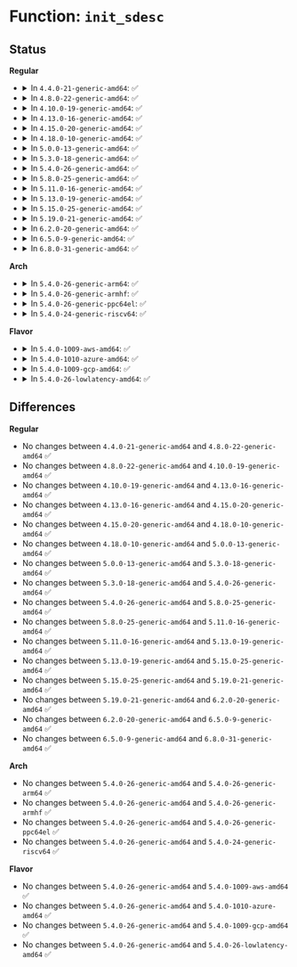 # Function: <code>init_sdesc</code>

## Status
<b>Regular</b>
<ul>
<li>
<details>
<summary>In <code>4.4.0-21-generic-amd64</code>: ✅</summary>

```c
struct sdesc * init_sdesc(struct crypto_shash * alg)
```

```json
{
  "name": "init_sdesc",
  "collision_type": "Unique Static",
  "inline_type": "No",
  "funcs": [
    {
      "addr": 18446744071582214144,
      "name": "init_sdesc",
      "external": false,
      "loc": "security/keys/trusted.c:46",
      "file": "security/keys/trusted.c",
      "inline": "seen, unknown",
      "caller_inline": [],
      "caller_func": [
        "security/keys/trusted.c:key_seal"
      ]
    }
  ],
  "symbols": [
    {
      "addr": 18446744071582214144,
      "name": "init_sdesc",
      "section": ".text",
      "bind": "STB_LOCAL",
      "size": 62
    }
  ]
}
```
</details>
</li>
<li>
<details>
<summary>In <code>4.8.0-22-generic-amd64</code>: ✅</summary>

```c
struct sdesc * init_sdesc(struct crypto_shash * alg)
```

```json
{
  "name": "init_sdesc",
  "collision_type": "Unique Static",
  "inline_type": "No",
  "funcs": [
    {
      "addr": 18446744071582432704,
      "name": "init_sdesc",
      "external": false,
      "loc": "security/keys/trusted.c:46",
      "file": "security/keys/trusted.c",
      "inline": "seen, unknown",
      "caller_inline": [],
      "caller_func": [
        "security/keys/trusted.c:key_seal"
      ]
    }
  ],
  "symbols": [
    {
      "addr": 18446744071582432704,
      "name": "init_sdesc",
      "section": ".text",
      "bind": "STB_LOCAL",
      "size": 62
    }
  ]
}
```
</details>
</li>
<li>
<details>
<summary>In <code>4.10.0-19-generic-amd64</code>: ✅</summary>

```c
struct sdesc * init_sdesc(struct crypto_shash * alg)
```

```json
{
  "name": "init_sdesc",
  "collision_type": "Unique Static",
  "inline_type": "No",
  "funcs": [
    {
      "addr": 18446744071582524896,
      "name": "init_sdesc",
      "external": false,
      "loc": "security/keys/trusted.c:46",
      "file": "security/keys/trusted.c",
      "inline": "seen, unknown",
      "caller_inline": [],
      "caller_func": [
        "security/keys/trusted.c:key_seal"
      ]
    }
  ],
  "symbols": [
    {
      "addr": 18446744071582524896,
      "name": "init_sdesc",
      "section": ".text",
      "bind": "STB_LOCAL",
      "size": 62
    }
  ]
}
```
</details>
</li>
<li>
<details>
<summary>In <code>4.13.0-16-generic-amd64</code>: ✅</summary>

```c
struct sdesc * init_sdesc(struct crypto_shash * alg)
```

```json
{
  "name": "init_sdesc",
  "collision_type": "Unique Static",
  "inline_type": "No",
  "funcs": [
    {
      "addr": 18446744071582608592,
      "name": "init_sdesc",
      "external": false,
      "loc": "security/keys/trusted.c:46",
      "file": "security/keys/trusted.c",
      "inline": "seen, unknown",
      "caller_inline": [],
      "caller_func": [
        "security/keys/trusted.c:key_seal"
      ]
    }
  ],
  "symbols": [
    {
      "addr": 18446744071582608592,
      "name": "init_sdesc",
      "section": ".text",
      "bind": "STB_LOCAL",
      "size": 59
    }
  ]
}
```
</details>
</li>
<li>
<details>
<summary>In <code>4.15.0-20-generic-amd64</code>: ✅</summary>

```c
struct sdesc * init_sdesc(struct crypto_shash * alg)
```

```json
{
  "name": "init_sdesc",
  "collision_type": "Unique Static",
  "inline_type": "No",
  "funcs": [
    {
      "addr": 18446744071582762160,
      "name": "init_sdesc",
      "external": false,
      "loc": "security/keys/trusted.c:46",
      "file": "security/keys/trusted.c",
      "inline": "seen, unknown",
      "caller_inline": [],
      "caller_func": [
        "security/keys/trusted.c:key_seal"
      ]
    }
  ],
  "symbols": [
    {
      "addr": 18446744071582762160,
      "name": "init_sdesc",
      "section": ".text",
      "bind": "STB_LOCAL",
      "size": 59
    }
  ]
}
```
</details>
</li>
<li>
<details>
<summary>In <code>4.18.0-10-generic-amd64</code>: ✅</summary>

```c
struct sdesc * init_sdesc(struct crypto_shash * alg)
```

```json
{
  "name": "init_sdesc",
  "collision_type": "Unique Static",
  "inline_type": "No",
  "funcs": [
    {
      "addr": 18446744071582962560,
      "name": "init_sdesc",
      "external": false,
      "loc": "security/keys/trusted.c:46",
      "file": "security/keys/trusted.c",
      "inline": "seen, unknown",
      "caller_inline": [],
      "caller_func": [
        "security/keys/trusted.c:key_seal"
      ]
    }
  ],
  "symbols": [
    {
      "addr": 18446744071582962560,
      "name": "init_sdesc",
      "section": ".text",
      "bind": "STB_LOCAL",
      "size": 59
    }
  ]
}
```
</details>
</li>
<li>
<details>
<summary>In <code>5.0.0-13-generic-amd64</code>: ✅</summary>

```c
struct sdesc * init_sdesc(struct crypto_shash * alg)
```

```json
{
  "name": "init_sdesc",
  "collision_type": "Unique Static",
  "inline_type": "No",
  "funcs": [
    {
      "addr": 18446744071583073632,
      "name": "init_sdesc",
      "external": false,
      "loc": "security/keys/trusted.c:46",
      "file": "security/keys/trusted.c",
      "inline": "seen, unknown",
      "caller_inline": [],
      "caller_func": [
        "security/keys/trusted.c:key_seal",
        "security/keys/trusted.c:TSS_checkhmac1",
        "security/keys/trusted.c:TSS_authhmac",
        "security/keys/trusted.c:TSS_rawhmac"
      ]
    }
  ],
  "symbols": [
    {
      "addr": 18446744071583073632,
      "name": "init_sdesc",
      "section": ".text",
      "bind": "STB_LOCAL",
      "size": 59
    }
  ]
}
```
</details>
</li>
<li>
<details>
<summary>In <code>5.3.0-18-generic-amd64</code>: ✅</summary>

```c
struct sdesc * init_sdesc(struct crypto_shash * alg)
```

```json
{
  "name": "init_sdesc",
  "collision_type": "Unique Static",
  "inline_type": "No",
  "funcs": [
    {
      "addr": 18446744071583259920,
      "name": "init_sdesc",
      "external": false,
      "loc": "security/keys/trusted.c:45",
      "file": "security/keys/trusted.c",
      "inline": "seen, unknown",
      "caller_inline": [],
      "caller_func": [
        "security/keys/trusted.c:tpm_seal",
        "security/keys/trusted.c:TSS_checkhmac1",
        "security/keys/trusted.c:TSS_authhmac",
        "security/keys/trusted.c:TSS_rawhmac"
      ]
    }
  ],
  "symbols": [
    {
      "addr": 18446744071583259920,
      "name": "init_sdesc",
      "section": ".text",
      "bind": "STB_LOCAL",
      "size": 51
    }
  ]
}
```
</details>
</li>
<li>
<details>
<summary>In <code>5.4.0-26-generic-amd64</code>: ✅</summary>

```c
struct sdesc * init_sdesc(struct crypto_shash * alg)
```

```json
{
  "name": "init_sdesc",
  "collision_type": "Unique Static",
  "inline_type": "No",
  "funcs": [
    {
      "addr": 18446744071583365808,
      "name": "init_sdesc",
      "external": false,
      "loc": "security/keys/trusted.c:45",
      "file": "security/keys/trusted.c",
      "inline": "seen, unknown",
      "caller_inline": [],
      "caller_func": [
        "security/keys/trusted.c:tpm_seal",
        "security/keys/trusted.c:TSS_checkhmac1",
        "security/keys/trusted.c:TSS_authhmac",
        "security/keys/trusted.c:TSS_rawhmac"
      ]
    }
  ],
  "symbols": [
    {
      "addr": 18446744071583365808,
      "name": "init_sdesc",
      "section": ".text",
      "bind": "STB_LOCAL",
      "size": 51
    }
  ]
}
```
</details>
</li>
<li>
<details>
<summary>In <code>5.8.0-25-generic-amd64</code>: ✅</summary>

```c
struct sdesc * init_sdesc(struct crypto_shash * alg)
```

```json
{
  "name": "init_sdesc",
  "collision_type": "Unique Static",
  "inline_type": "No",
  "funcs": [
    {
      "addr": 18446744071583698256,
      "name": "init_sdesc",
      "external": false,
      "loc": "security/keys/trusted-keys/trusted_tpm1.c:45",
      "file": "security/keys/trusted-keys/trusted_tpm1.c",
      "inline": "seen, unknown",
      "caller_inline": [],
      "caller_func": [
        "security/keys/trusted-keys/trusted_tpm1.c:tpm_seal",
        "security/keys/trusted-keys/trusted_tpm1.c:TSS_checkhmac1",
        "security/keys/trusted-keys/trusted_tpm1.c:TSS_authhmac",
        "security/keys/trusted-keys/trusted_tpm1.c:TSS_rawhmac"
      ]
    }
  ],
  "symbols": [
    {
      "addr": 18446744071583698256,
      "name": "init_sdesc",
      "section": ".text",
      "bind": "STB_LOCAL",
      "size": 54
    }
  ]
}
```
</details>
</li>
<li>
<details>
<summary>In <code>5.11.0-16-generic-amd64</code>: ✅</summary>

```c
struct sdesc * init_sdesc(struct crypto_shash * alg)
```

```json
{
  "name": "init_sdesc",
  "collision_type": "Unique Static",
  "inline_type": "No",
  "funcs": [
    {
      "addr": 18446744071583819520,
      "name": "init_sdesc",
      "external": false,
      "loc": "security/keys/trusted-keys/trusted_tpm1.c:45",
      "file": "security/keys/trusted-keys/trusted_tpm1.c",
      "inline": "seen, unknown",
      "caller_inline": [],
      "caller_func": [
        "security/keys/trusted-keys/trusted_tpm1.c:tpm_seal",
        "security/keys/trusted-keys/trusted_tpm1.c:TSS_checkhmac1",
        "security/keys/trusted-keys/trusted_tpm1.c:TSS_authhmac",
        "security/keys/trusted-keys/trusted_tpm1.c:TSS_rawhmac"
      ]
    }
  ],
  "symbols": [
    {
      "addr": 18446744071583819520,
      "name": "init_sdesc",
      "section": ".text",
      "bind": "STB_LOCAL",
      "size": 54
    }
  ]
}
```
</details>
</li>
<li>
<details>
<summary>In <code>5.13.0-19-generic-amd64</code>: ✅</summary>

```c
struct sdesc * init_sdesc(struct crypto_shash * alg)
```

```json
{
  "name": "init_sdesc",
  "collision_type": "Unique Static",
  "inline_type": "No",
  "funcs": [
    {
      "addr": 18446744071583844800,
      "name": "init_sdesc",
      "external": false,
      "loc": "security/keys/trusted-keys/trusted_tpm1.c:38",
      "file": "security/keys/trusted-keys/trusted_tpm1.c",
      "inline": "seen, unknown",
      "caller_inline": [],
      "caller_func": [
        "security/keys/trusted-keys/trusted_tpm1.c:tpm_seal",
        "security/keys/trusted-keys/trusted_tpm1.c:TSS_checkhmac1",
        "security/keys/trusted-keys/trusted_tpm1.c:TSS_authhmac",
        "security/keys/trusted-keys/trusted_tpm1.c:TSS_rawhmac"
      ]
    }
  ],
  "symbols": [
    {
      "addr": 18446744071583844800,
      "name": "init_sdesc",
      "section": ".text",
      "bind": "STB_LOCAL",
      "size": 54
    }
  ]
}
```
</details>
</li>
<li>
<details>
<summary>In <code>5.15.0-25-generic-amd64</code>: ✅</summary>

```c
struct sdesc * init_sdesc(struct crypto_shash * alg)
```

```json
{
  "name": "init_sdesc",
  "collision_type": "Unique Static",
  "inline_type": "No",
  "funcs": [
    {
      "addr": 18446744071584207776,
      "name": "init_sdesc",
      "external": false,
      "loc": "security/keys/trusted-keys/trusted_tpm1.c:38",
      "file": "security/keys/trusted-keys/trusted_tpm1.c",
      "inline": "seen, unknown",
      "caller_inline": [],
      "caller_func": [
        "security/keys/trusted-keys/trusted_tpm1.c:tpm_seal",
        "security/keys/trusted-keys/trusted_tpm1.c:TSS_checkhmac1",
        "security/keys/trusted-keys/trusted_tpm1.c:TSS_authhmac",
        "security/keys/trusted-keys/trusted_tpm1.c:TSS_rawhmac"
      ]
    }
  ],
  "symbols": [
    {
      "addr": 18446744071584207776,
      "name": "init_sdesc",
      "section": ".text",
      "bind": "STB_LOCAL",
      "size": 54
    }
  ]
}
```
</details>
</li>
<li>
<details>
<summary>In <code>5.19.0-21-generic-amd64</code>: ✅</summary>

```c
struct sdesc * init_sdesc(struct crypto_shash * alg)
```

```json
{
  "name": "init_sdesc",
  "collision_type": "Unique Static",
  "inline_type": "No",
  "funcs": [
    {
      "addr": 18446744071584810768,
      "name": "init_sdesc",
      "external": false,
      "loc": "security/keys/trusted-keys/trusted_tpm1.c:38",
      "file": "security/keys/trusted-keys/trusted_tpm1.c",
      "inline": "seen, unknown",
      "caller_inline": [],
      "caller_func": [
        "security/keys/trusted-keys/trusted_tpm1.c:tpm_seal",
        "security/keys/trusted-keys/trusted_tpm1.c:TSS_checkhmac1",
        "security/keys/trusted-keys/trusted_tpm1.c:TSS_authhmac",
        "security/keys/trusted-keys/trusted_tpm1.c:TSS_rawhmac"
      ]
    }
  ],
  "symbols": [
    {
      "addr": 18446744071584810768,
      "name": "init_sdesc",
      "section": ".text",
      "bind": "STB_LOCAL",
      "size": 62
    }
  ]
}
```
</details>
</li>
<li>
<details>
<summary>In <code>6.2.0-20-generic-amd64</code>: ✅</summary>

```c
struct sdesc * init_sdesc(struct crypto_shash * alg)
```

```json
{
  "name": "init_sdesc",
  "collision_type": "Unique Static",
  "inline_type": "No",
  "funcs": [
    {
      "addr": 18446744071585509632,
      "name": "init_sdesc",
      "external": false,
      "loc": "security/keys/trusted-keys/trusted_tpm1.c:38",
      "file": "security/keys/trusted-keys/trusted_tpm1.c",
      "inline": "seen, unknown",
      "caller_inline": [],
      "caller_func": [
        "security/keys/trusted-keys/trusted_tpm1.c:tpm_seal",
        "security/keys/trusted-keys/trusted_tpm1.c:TSS_checkhmac1",
        "security/keys/trusted-keys/trusted_tpm1.c:TSS_authhmac",
        "security/keys/trusted-keys/trusted_tpm1.c:TSS_rawhmac"
      ]
    }
  ],
  "symbols": [
    {
      "addr": 18446744071585509632,
      "name": "init_sdesc",
      "section": ".text",
      "bind": "STB_LOCAL",
      "size": 62
    }
  ]
}
```
</details>
</li>
<li>
<details>
<summary>In <code>6.5.0-9-generic-amd64</code>: ✅</summary>

```c
struct sdesc * init_sdesc(struct crypto_shash * alg)
```

```json
{
  "name": "init_sdesc",
  "collision_type": "Unique Static",
  "inline_type": "No",
  "funcs": [
    {
      "addr": 18446744071585741296,
      "name": "init_sdesc",
      "external": false,
      "loc": "security/keys/trusted-keys/trusted_tpm1.c:38",
      "file": "security/keys/trusted-keys/trusted_tpm1.c",
      "inline": "seen, unknown",
      "caller_inline": [],
      "caller_func": [
        "security/keys/trusted-keys/trusted_tpm1.c:tpm_seal",
        "security/keys/trusted-keys/trusted_tpm1.c:TSS_checkhmac1",
        "security/keys/trusted-keys/trusted_tpm1.c:TSS_authhmac",
        "security/keys/trusted-keys/trusted_tpm1.c:TSS_rawhmac"
      ]
    }
  ],
  "symbols": [
    {
      "addr": 18446744071585741296,
      "name": "init_sdesc",
      "section": ".text",
      "bind": "STB_LOCAL",
      "size": 62
    }
  ]
}
```
</details>
</li>
<li>
<details>
<summary>In <code>6.8.0-31-generic-amd64</code>: ✅</summary>

```c
struct sdesc * init_sdesc(struct crypto_shash * alg)
```

```json
{
  "name": "init_sdesc",
  "collision_type": "Unique Static",
  "inline_type": "No",
  "funcs": [
    {
      "addr": 18446744071585988592,
      "name": "init_sdesc",
      "external": false,
      "loc": "security/keys/trusted-keys/trusted_tpm1.c:38",
      "file": "security/keys/trusted-keys/trusted_tpm1.c",
      "inline": "seen, unknown",
      "caller_inline": [],
      "caller_func": [
        "security/keys/trusted-keys/trusted_tpm1.c:tpm_seal",
        "security/keys/trusted-keys/trusted_tpm1.c:TSS_checkhmac1",
        "security/keys/trusted-keys/trusted_tpm1.c:TSS_authhmac",
        "security/keys/trusted-keys/trusted_tpm1.c:TSS_rawhmac"
      ]
    }
  ],
  "symbols": [
    {
      "addr": 18446744071585988592,
      "name": "init_sdesc",
      "section": ".text",
      "bind": "STB_LOCAL",
      "size": 62
    }
  ]
}
```
</details>
</li>
</ul>
<b>Arch</b>
<ul>
<li>
<details>
<summary>In <code>5.4.0-26-generic-arm64</code>: ✅</summary>

```c
struct sdesc * init_sdesc(struct crypto_shash * alg)
```

```json
{
  "name": "init_sdesc",
  "collision_type": "Unique Static",
  "inline_type": "No",
  "funcs": [
    {
      "addr": 18446603336495113280,
      "name": "init_sdesc",
      "external": false,
      "loc": "security/keys/trusted.c:45",
      "file": "security/keys/trusted.c",
      "inline": "seen, unknown",
      "caller_inline": [],
      "caller_func": [
        "security/keys/trusted.c:tpm_seal",
        "security/keys/trusted.c:TSS_checkhmac1",
        "security/keys/trusted.c:TSS_authhmac",
        "security/keys/trusted.c:TSS_rawhmac"
      ]
    }
  ],
  "symbols": [
    {
      "addr": 18446603336495113280,
      "name": "init_sdesc",
      "section": ".text",
      "bind": "STB_LOCAL",
      "size": 72
    }
  ]
}
```
</details>
</li>
<li>
<details>
<summary>In <code>5.4.0-26-generic-armhf</code>: ✅</summary>

```c
struct sdesc * init_sdesc(struct crypto_shash * alg)
```

```json
{
  "name": "init_sdesc",
  "collision_type": "Unique Static",
  "inline_type": "No",
  "funcs": [
    {
      "addr": 3228503408,
      "name": "init_sdesc",
      "external": false,
      "loc": "security/keys/trusted.c:45",
      "file": "security/keys/trusted.c",
      "inline": "seen, unknown",
      "caller_inline": [],
      "caller_func": [
        "security/keys/trusted.c:tpm_seal",
        "security/keys/trusted.c:TSS_checkhmac1",
        "security/keys/trusted.c:TSS_authhmac",
        "security/keys/trusted.c:TSS_rawhmac"
      ]
    }
  ],
  "symbols": [
    {
      "addr": 3228503408,
      "name": "init_sdesc",
      "section": ".text",
      "bind": "STB_LOCAL",
      "size": 56
    }
  ]
}
```
</details>
</li>
<li>
<details>
<summary>In <code>5.4.0-26-generic-ppc64el</code>: ✅</summary>

```c
struct sdesc * init_sdesc(struct crypto_shash * alg)
```

```json
{
  "name": "init_sdesc",
  "collision_type": "Unique Static",
  "inline_type": "No",
  "funcs": [
    {
      "addr": 13835058055289019552,
      "name": "init_sdesc",
      "external": false,
      "loc": "security/keys/trusted.c:45",
      "file": "security/keys/trusted.c",
      "inline": "seen, unknown",
      "caller_inline": [],
      "caller_func": [
        "security/keys/trusted.c:tpm_seal",
        "security/keys/trusted.c:TSS_checkhmac1",
        "security/keys/trusted.c:TSS_authhmac",
        "security/keys/trusted.c:TSS_rawhmac"
      ]
    }
  ],
  "symbols": [
    {
      "addr": 13835058055289019552,
      "name": "init_sdesc",
      "section": ".text",
      "bind": "STB_LOCAL",
      "size": 100
    }
  ]
}
```
</details>
</li>
<li>
<details>
<summary>In <code>5.4.0-24-generic-riscv64</code>: ✅</summary>

```c
struct sdesc * init_sdesc(struct crypto_shash * alg)
```

```json
{
  "name": "init_sdesc",
  "collision_type": "Unique Static",
  "inline_type": "No",
  "funcs": [
    {
      "addr": 18446743936274368112,
      "name": "init_sdesc",
      "external": false,
      "loc": "security/keys/trusted.c:45",
      "file": "security/keys/trusted.c",
      "inline": "seen, unknown",
      "caller_inline": [],
      "caller_func": [
        "security/keys/trusted.c:tpm_seal",
        "security/keys/trusted.c:TSS_checkhmac1",
        "security/keys/trusted.c:TSS_authhmac",
        "security/keys/trusted.c:TSS_rawhmac"
      ]
    }
  ],
  "symbols": [
    {
      "addr": 18446743936274368112,
      "name": "init_sdesc",
      "section": ".text",
      "bind": "STB_LOCAL",
      "size": 58
    }
  ]
}
```
</details>
</li>
</ul>
<b>Flavor</b>
<ul>
<li>
<details>
<summary>In <code>5.4.0-1009-aws-amd64</code>: ✅</summary>

```c
struct sdesc * init_sdesc(struct crypto_shash * alg)
```

```json
{
  "name": "init_sdesc",
  "collision_type": "Unique Static",
  "inline_type": "No",
  "funcs": [
    {
      "addr": 18446744071583334544,
      "name": "init_sdesc",
      "external": false,
      "loc": "security/keys/trusted.c:45",
      "file": "security/keys/trusted.c",
      "inline": "seen, unknown",
      "caller_inline": [],
      "caller_func": [
        "security/keys/trusted.c:tpm_seal",
        "security/keys/trusted.c:TSS_checkhmac1",
        "security/keys/trusted.c:TSS_authhmac",
        "security/keys/trusted.c:TSS_rawhmac"
      ]
    }
  ],
  "symbols": [
    {
      "addr": 18446744071583334544,
      "name": "init_sdesc",
      "section": ".text",
      "bind": "STB_LOCAL",
      "size": 51
    }
  ]
}
```
</details>
</li>
<li>
<details>
<summary>In <code>5.4.0-1010-azure-amd64</code>: ✅</summary>

```c
struct sdesc * init_sdesc(struct crypto_shash * alg)
```

```json
{
  "name": "init_sdesc",
  "collision_type": "Unique Static",
  "inline_type": "No",
  "funcs": [
    {
      "addr": 18446744071583271648,
      "name": "init_sdesc",
      "external": false,
      "loc": "security/keys/trusted.c:45",
      "file": "security/keys/trusted.c",
      "inline": "seen, unknown",
      "caller_inline": [],
      "caller_func": [
        "security/keys/trusted.c:tpm_seal",
        "security/keys/trusted.c:TSS_checkhmac1",
        "security/keys/trusted.c:TSS_authhmac",
        "security/keys/trusted.c:TSS_rawhmac"
      ]
    }
  ],
  "symbols": [
    {
      "addr": 18446744071583271648,
      "name": "init_sdesc",
      "section": ".text",
      "bind": "STB_LOCAL",
      "size": 51
    }
  ]
}
```
</details>
</li>
<li>
<details>
<summary>In <code>5.4.0-1009-gcp-amd64</code>: ✅</summary>

```c
struct sdesc * init_sdesc(struct crypto_shash * alg)
```

```json
{
  "name": "init_sdesc",
  "collision_type": "Unique Static",
  "inline_type": "No",
  "funcs": [
    {
      "addr": 18446744071583318320,
      "name": "init_sdesc",
      "external": false,
      "loc": "security/keys/trusted.c:45",
      "file": "security/keys/trusted.c",
      "inline": "seen, unknown",
      "caller_inline": [],
      "caller_func": [
        "security/keys/trusted.c:tpm_seal",
        "security/keys/trusted.c:TSS_checkhmac1",
        "security/keys/trusted.c:TSS_authhmac",
        "security/keys/trusted.c:TSS_rawhmac"
      ]
    }
  ],
  "symbols": [
    {
      "addr": 18446744071583318320,
      "name": "init_sdesc",
      "section": ".text",
      "bind": "STB_LOCAL",
      "size": 51
    }
  ]
}
```
</details>
</li>
<li>
<details>
<summary>In <code>5.4.0-26-lowlatency-amd64</code>: ✅</summary>

```c
struct sdesc * init_sdesc(struct crypto_shash * alg)
```

```json
{
  "name": "init_sdesc",
  "collision_type": "Unique Static",
  "inline_type": "No",
  "funcs": [
    {
      "addr": 18446744071583413344,
      "name": "init_sdesc",
      "external": false,
      "loc": "security/keys/trusted.c:45",
      "file": "security/keys/trusted.c",
      "inline": "seen, unknown",
      "caller_inline": [],
      "caller_func": [
        "security/keys/trusted.c:tpm_seal",
        "security/keys/trusted.c:TSS_checkhmac1",
        "security/keys/trusted.c:TSS_authhmac",
        "security/keys/trusted.c:TSS_rawhmac"
      ]
    }
  ],
  "symbols": [
    {
      "addr": 18446744071583413344,
      "name": "init_sdesc",
      "section": ".text",
      "bind": "STB_LOCAL",
      "size": 51
    }
  ]
}
```
</details>
</li>
</ul>

## Differences
<b>Regular</b>
<ul>
<li>
No changes between <code>4.4.0-21-generic-amd64</code> and <code>4.8.0-22-generic-amd64</code> ✅
</li>
<li>
No changes between <code>4.8.0-22-generic-amd64</code> and <code>4.10.0-19-generic-amd64</code> ✅
</li>
<li>
No changes between <code>4.10.0-19-generic-amd64</code> and <code>4.13.0-16-generic-amd64</code> ✅
</li>
<li>
No changes between <code>4.13.0-16-generic-amd64</code> and <code>4.15.0-20-generic-amd64</code> ✅
</li>
<li>
No changes between <code>4.15.0-20-generic-amd64</code> and <code>4.18.0-10-generic-amd64</code> ✅
</li>
<li>
No changes between <code>4.18.0-10-generic-amd64</code> and <code>5.0.0-13-generic-amd64</code> ✅
</li>
<li>
No changes between <code>5.0.0-13-generic-amd64</code> and <code>5.3.0-18-generic-amd64</code> ✅
</li>
<li>
No changes between <code>5.3.0-18-generic-amd64</code> and <code>5.4.0-26-generic-amd64</code> ✅
</li>
<li>
No changes between <code>5.4.0-26-generic-amd64</code> and <code>5.8.0-25-generic-amd64</code> ✅
</li>
<li>
No changes between <code>5.8.0-25-generic-amd64</code> and <code>5.11.0-16-generic-amd64</code> ✅
</li>
<li>
No changes between <code>5.11.0-16-generic-amd64</code> and <code>5.13.0-19-generic-amd64</code> ✅
</li>
<li>
No changes between <code>5.13.0-19-generic-amd64</code> and <code>5.15.0-25-generic-amd64</code> ✅
</li>
<li>
No changes between <code>5.15.0-25-generic-amd64</code> and <code>5.19.0-21-generic-amd64</code> ✅
</li>
<li>
No changes between <code>5.19.0-21-generic-amd64</code> and <code>6.2.0-20-generic-amd64</code> ✅
</li>
<li>
No changes between <code>6.2.0-20-generic-amd64</code> and <code>6.5.0-9-generic-amd64</code> ✅
</li>
<li>
No changes between <code>6.5.0-9-generic-amd64</code> and <code>6.8.0-31-generic-amd64</code> ✅
</li>
</ul>
<b>Arch</b>
<ul>
<li>
No changes between <code>5.4.0-26-generic-amd64</code> and <code>5.4.0-26-generic-arm64</code> ✅
</li>
<li>
No changes between <code>5.4.0-26-generic-amd64</code> and <code>5.4.0-26-generic-armhf</code> ✅
</li>
<li>
No changes between <code>5.4.0-26-generic-amd64</code> and <code>5.4.0-26-generic-ppc64el</code> ✅
</li>
<li>
No changes between <code>5.4.0-26-generic-amd64</code> and <code>5.4.0-24-generic-riscv64</code> ✅
</li>
</ul>
<b>Flavor</b>
<ul>
<li>
No changes between <code>5.4.0-26-generic-amd64</code> and <code>5.4.0-1009-aws-amd64</code> ✅
</li>
<li>
No changes between <code>5.4.0-26-generic-amd64</code> and <code>5.4.0-1010-azure-amd64</code> ✅
</li>
<li>
No changes between <code>5.4.0-26-generic-amd64</code> and <code>5.4.0-1009-gcp-amd64</code> ✅
</li>
<li>
No changes between <code>5.4.0-26-generic-amd64</code> and <code>5.4.0-26-lowlatency-amd64</code> ✅
</li>
</ul>
